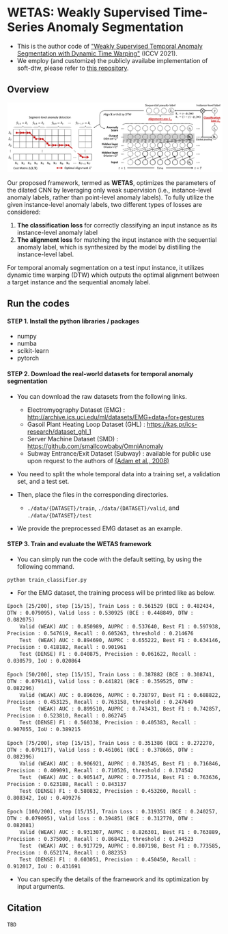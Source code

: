 # WETAS: Weakly Supervised Time-Series Anomaly Segmentation

- This is the author code of ["Weakly Supervised Temporal Anomaly Segmentation with Dynamic Time Warping"](https://to-be-updated) (ICCV 2021).
- We employ (and customize) the publicly availabe implementation of soft-dtw, please refer to [this repository](https://github.com/Maghoumi/pytorch-softdtw-cuda).

## Overview

<p align="center">
<img src="./figure/framework.png" width="1000">
</p>

Our proposed framework, termed as **WETAS**, optimizes the parameters of the dilated CNN by leveraging only weak supervision (i.e., instance-level anomaly labels, rather than point-level anomaly labels).
To fully utilize the given instance-level anomaly labels, two different types of losses are considered:

1) **The classification loss** for correctly classifying an input instance as its instance-level anomaly label
2) **The alignment loss** for matching the input instance with the sequential anomaly label, which is synthesized by the model by distilling the instance-level label.

For temporal anomaly segmentation on a test input instance, it utilizes dynamic time warping (DTW) which outputs the optimal alignment between a target instance and the sequential anomaly label.

## Run the codes

#### STEP 1. Install the python libraries / packages

- numpy
- numba
- scikit-learn
- pytorch


#### STEP 2. Download the real-world datasets for temporal anomaly segmentation

- You can download the raw datasets from the following links.

  - Electromyography Dataset (EMG) : http://archive.ics.uci.edu/ml/datasets/EMG+data+for+gestures
  - Gasoil Plant Heating Loop Dataset (GHL) : https://kas.pr/ics-research/dataset_ghl_1
  - Server Machine Dataset (SMD) : https://github.com/smallcowbaby/OmniAnomaly
  - Subway Entrance/Exit Dataset (Subway) : available for public use upon request to the authors of [(Adam et al., 2008)](https://ieeexplore.ieee.org/document/4407716)

- You need to split the whole temporal data into a training set, a validation set, and a test set.
- Then, place the files in the corresponding directories.
  - `./data/{DATASET}/train`, `./data/{DATASET}/valid`, and `./data/{DATASET}/test`
- We provide the preprocessed EMG dataset as an example.


#### STEP 3. Train and evaluate the WETAS framework

- You can simply run the code with the default setting, by using the following command.

```
python train_classifier.py
```

- For the EMG dataset, the training process will be printed like as below.

```
Epoch [25/200], step [15/15], Train Loss : 0.561529 (BCE : 0.482434, DTW : 0.079095), Valid loss : 0.530925 (BCE : 0.448849, DTW : 0.082075)
	Valid (WEAK) AUC : 0.850989, AUPRC : 0.537640, Best F1 : 0.597938,  Precision : 0.547619, Recall : 0.605263, threshold : 0.214676
	Test  (WEAK) AUC : 0.894690, AUPRC : 0.655222, Best F1 : 0.634146, Precision : 0.418182, Recall : 0.901961
	Test (DENSE) F1 : 0.040875, Precision : 0.061622, Recall : 0.030579, IoU : 0.020864

Epoch [50/200], step [15/15], Train Loss : 0.387882 (BCE : 0.308741, DTW : 0.079141), Valid loss : 0.441821 (BCE : 0.359525, DTW : 0.082296)
	Valid (WEAK) AUC : 0.896036, AUPRC : 0.738797, Best F1 : 0.688822,  Precision : 0.453125, Recall : 0.763158, threshold : 0.247649
	Test  (WEAK) AUC : 0.899510, AUPRC : 0.743431, Best F1 : 0.742857, Precision : 0.523810, Recall : 0.862745
	Test (DENSE) F1 : 0.560338, Precision : 0.405383, Recall : 0.907055, IoU : 0.389215

Epoch [75/200], step [15/15], Train Loss : 0.351386 (BCE : 0.272270, DTW : 0.079117), Valid loss : 0.461061 (BCE : 0.378665, DTW : 0.082396)
	Valid (WEAK) AUC : 0.906921, AUPRC : 0.783545, Best F1 : 0.716846,  Precision : 0.409091, Recall : 0.710526, threshold : 0.174542
	Test  (WEAK) AUC : 0.905147, AUPRC : 0.777514, Best F1 : 0.763636, Precision : 0.623188, Recall : 0.843137
	Test (DENSE) F1 : 0.580832, Precision : 0.453260, Recall : 0.808342, IoU : 0.409276

Epoch [100/200], step [15/15], Train Loss : 0.319351 (BCE : 0.240257, DTW : 0.079095), Valid loss : 0.394851 (BCE : 0.312770, DTW : 0.082081)
	Valid (WEAK) AUC : 0.931307, AUPRC : 0.826301, Best F1 : 0.763889,  Precision : 0.375000, Recall : 0.868421, threshold : 0.244523
	Test  (WEAK) AUC : 0.917729, AUPRC : 0.807198, Best F1 : 0.773585, Precision : 0.652174, Recall : 0.882353
	Test (DENSE) F1 : 0.603051, Precision : 0.450450, Recall : 0.912017, IoU : 0.431691
```

- You can specify the details of the framework and its optimization by input arguments.

## Citation
```
TBD
```
